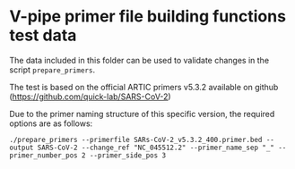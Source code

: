 # V-pipe primer file building functions test data

The data included in this folder can be used to validate changes in the script `prepare_primers`.

The test is based on the official ARTIC primers v5.3.2 available on github (https://github.com/quick-lab/SARS-CoV-2)

Due to the primer naming structure of this specific version, the required options are as follows:

```
./prepare_primers --primerfile SARs-CoV-2_v5.3.2_400.primer.bed --output SARS-CoV-2 --change_ref "NC_045512.2" --primer_name_sep "_" --primer_number_pos 2 --primer_side_pos 3
```
